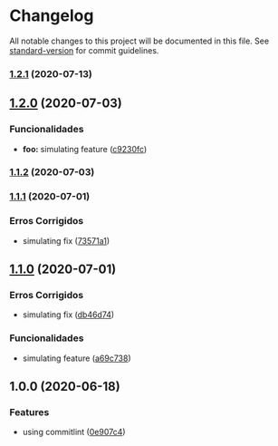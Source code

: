 # Changelog

All notable changes to this project will be documented in this file. See [standard-version](https://github.com/conventional-changelog/standard-version) for commit guidelines.

### [1.2.1](https://github.com/wnqueiroz/nodejs-commitlint-semantic-release/compare/1.2.0...1.2.1) (2020-07-13)

## [1.2.0](https://github.com/wnqueiroz/nodejs-commitlint-semantic-release/compare/1.1.2...1.2.0) (2020-07-03)


### Funcionalidades

* **foo:** simulating feature ([c9230fc](https://github.com/wnqueiroz/nodejs-commitlint-semantic-release/commit/c9230fc6f4c7d8cea997f6aa997c73946f7d6dd4))

### [1.1.2](https://github.com/wnqueiroz/nodejs-commitlint-semantic-release/compare/1.1.1...1.1.2) (2020-07-03)

### [1.1.1](https://github.com/wnqueiroz/nodejs-commitlint-semantic-release/compare/1.1.0...1.1.1) (2020-07-01)


### Erros Corrigidos

* simulating fix ([73571a1](https://github.com/wnqueiroz/nodejs-commitlint-semantic-release/commit/73571a1680664d781c3b1a5e28afffbeb9b99545))

## [1.1.0](https://github.com/wnqueiroz/nodejs-commitlint-semantic-release/compare/1.0.0...1.1.0) (2020-07-01)


### Erros Corrigidos

* simulating fix ([db46d74](https://github.com/wnqueiroz/nodejs-commitlint-semantic-release/commit/db46d7431d7785529377d3da580d3b3b7ac462d9))


### Funcionalidades

* simulating feature ([a69c738](https://github.com/wnqueiroz/nodejs-commitlint-semantic-release/commit/a69c7389232939fb5e782ca53d8a0ee3d5f5f4b7))

## 1.0.0 (2020-06-18)


### Features

* using commitlint ([0e907c4](https://github.com/wnqueiroz/nodejs-commitlint-semantic-release/commit/0e907c4581cc7ddcba6a87925d5a47fc6fc2f8f7))
